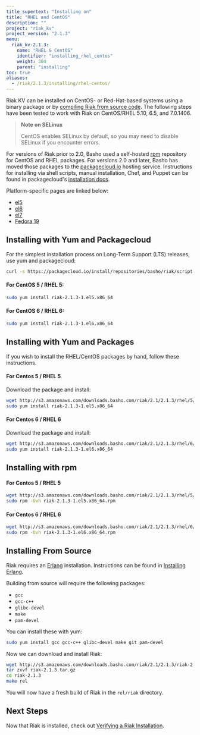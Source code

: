 ```yaml
---
title_supertext: "Installing on"
title: "RHEL and CentOS"
description: ""
project: "riak_kv"
project_version: "2.1.3"
menu:
  riak_kv-2.1.3:
    name: "RHEL & CentOS"
    identifier: "installing_rhel_centos"
    weight: 304
    parent: "installing"
toc: true
aliases:
  - /riak/2.1.3/installing/rhel-centos/
---
```


[install source index]: /riak/kv/2.1.3/setup/installing/source
[install source erlang]: /riak/kv/2.1.3/setup/installing/source/erlang
[install verify]: /riak/kv/2.1.3/setup/installing/verify

Riak KV can be installed on CentOS- or Red-Hat-based systems using a binary
package or by [compiling Riak from source code][install source index]. The following steps have been tested to work with Riak on
CentOS/RHEL 5.10, 6.5, and 7.0.1406.

> **Note on SELinux**
>
> CentOS enables SELinux by default, so you may need to disable SELinux if
you encounter errors.

For versions of Riak prior to 2.0, Basho used a self-hosted
[rpm](http://www.rpm.org/) repository for CentOS and RHEL packages. For
versions 2.0 and later, Basho has moved those packages to the
[packagecloud.io](https://packagecloud.io/) hosting service.
Instructions for installing via shell scripts, manual installation,
Chef, and Puppet can be found in packagecloud's [installation docs](https://packagecloud.io/basho/riak/install).

Platform-specific pages are linked below:

* [el5](https://packagecloud.io/basho/riak/packages/el/5/riak-2.1.3-1.x86_64.rpm)
* [el6](https://packagecloud.io/basho/riak/packages/el/6/riak-2.1.3-1.el6.x86_64.rpm)
* [el7](https://packagecloud.io/basho/riak/packages/el/7/riak-2.1.3-1.el7.centos.x86_64.rpm)
* [Fedora 19](https://packagecloud.io/basho/riak/packages/fedora/19/riak-2.1.3-1.fc19.x86_64.rpm)

## Installing with Yum and Packagecloud

For the simplest installation process on Long-Term Support (LTS)
releases, use yum and packagecloud:

```bash
curl -s https://packagecloud.io/install/repositories/basho/riak/script.rpm.sh | sudo bash
```

#### For CentOS 5 / RHEL 5:

```bash
sudo yum install riak-2.1.3-1.el5.x86_64
```

#### For CentOS 6 / RHEL 6:

```bash
sudo yum install riak-2.1.3-1.el6.x86_64
```

## Installing with Yum and Packages

If you wish to install the RHEL/CentOS packages by hand, follow these
instructions.

#### For Centos 5 / RHEL 5

Download the package and install:

```bash
wget http://s3.amazonaws.com/downloads.basho.com/riak/2.1/2.1.3/rhel/5/riak-2.1.3-1.el5.x86_64.rpm
sudo yum install riak-2.1.3-1.el5.x86_64
```

#### For Centos 6 / RHEL 6

Download the package and install:

```bash
wget http://s3.amazonaws.com/downloads.basho.com/riak/2.1/2.1.3/rhel/6/riak-2.1.3-1.el6.x86_64.rpm
sudo yum install riak-2.1.3-1.el6.x86_64
```

## Installing with rpm

#### For Centos 5 / RHEL 5

```bash
wget http://s3.amazonaws.com/downloads.basho.com/riak/2.1/2.1.3/rhel/5/riak-2.1.3-1.el5.x86_64.rpm
sudo rpm -Uvh riak-2.1.3-1.el5.x86_64.rpm
```

#### For Centos 6 / RHEL 6

```bash
wget http://s3.amazonaws.com/downloads.basho.com/riak/2.1/2.1.3/rhel/6/riak-2.1.3-1.el6.x86_64.rpm
sudo rpm -Uvh riak-2.1.3-1.el6.x86_64.rpm
```

## Installing From Source

Riak requires an [Erlang](http://www.erlang.org/) installation.
Instructions can be found in [Installing Erlang][install source erlang].

Building from source will require the following packages:

* `gcc`
* `gcc-c++`
* `glibc-devel`
* `make`
* `pam-devel`

You can install these with yum:

```bash
sudo yum install gcc gcc-c++ glibc-devel make git pam-devel
```

Now we can download and install Riak:

```bash
wget http://s3.amazonaws.com/downloads.basho.com/riak/2.1/2.1.3/riak-2.1.3.tar.gz
tar zxvf riak-2.1.3.tar.gz
cd riak-2.1.3
make rel
```

You will now have a fresh build of Riak in the `rel/riak` directory.

## Next Steps

Now that Riak is installed, check out [Verifying a Riak Installation][install verify].
